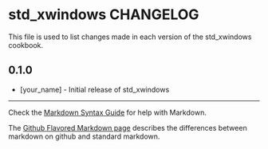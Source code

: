 # std_xwindows CHANGELOG

This file is used to list changes made in each version of the std_xwindows cookbook.

## 0.1.0
- [your_name] - Initial release of std_xwindows

- - -
Check the [Markdown Syntax Guide](http://daringfireball.net/projects/markdown/syntax) for help with Markdown.

The [Github Flavored Markdown page](http://github.github.com/github-flavored-markdown/) describes the differences between markdown on github and standard markdown.
